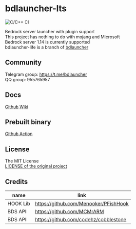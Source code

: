 # bdlauncher-lts

![C/C++ CI](https://github.com/ShrBox/bdlauncher-life/workflows/C/C++%20CI/badge.svg?branch=master)

Bedrock server launcher with plugin support  
This project has nothing to do with mojang and Microsoft  
Bedrock server 1.14 is currently supported  
bdlauncher-life is a branch of [bdlauncher](https://github.com/BDLDev/bdlauncher)

## Community

Telegram group: https://t.me/bdlauncher  
QQ group: 955765957  

## Docs

[Github Wiki](https://github.com/ShrBox/bdlauncher-lts/wiki)

## Prebuilt binary

[Github Action](https://github.com/ShrBox/bdlauncher-lts/actions)

## License

The MIT License  
[LICENSE of the original project](LICENSE_origin)

## Credits
| name | link |
|  ----|----  |
| HOOK Lib | https://github.com/Menooker/PFishHook |
| BDS API | https://github.com/MCMrARM |
| BDS API | https://github.com/codehz/cobblestone  |
